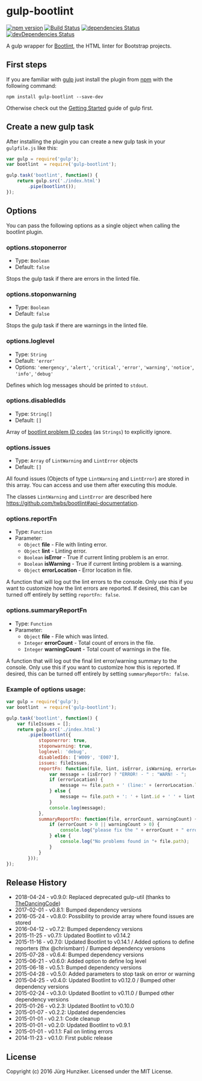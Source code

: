 # gulp-bootlint
[![npm version](https://badge.fury.io/js/gulp-bootlint.svg)](https://badge.fury.io/js/gulp-bootlint)
[![Build Status](https://travis-ci.org/tschortsch/gulp-bootlint.svg?branch=master)](https://travis-ci.org/tschortsch/gulp-bootlint)
[![dependencies Status](https://david-dm.org/tschortsch/gulp-bootlint/status.svg)](https://david-dm.org/tschortsch/gulp-bootlint)
[![devDependencies Status](https://david-dm.org/tschortsch/gulp-bootlint/dev-status.svg)](https://david-dm.org/tschortsch/gulp-bootlint?type=dev)

A gulp wrapper for [Bootlint](https://github.com/twbs/bootlint), the HTML linter for Bootstrap projects.

## First steps

If you are familiar with [gulp](http://gulpjs.com/) just install the plugin from [npm](https://npmjs.org/package/gulp-bootlint) with the following command:

```
npm install gulp-bootlint --save-dev
```

Otherwise check out the [Getting Started](https://github.com/gulpjs/gulp/blob/master/docs/getting-started.md#getting-started) guide of gulp first.

## Create a new gulp task

After installing the plugin you can create a new gulp task in your `gulpfile.js` like this:

```javascript
var gulp = require('gulp');
var bootlint  = require('gulp-bootlint');

gulp.task('bootlint', function() {
    return gulp.src('./index.html')
        .pipe(bootlint());
});
```

## Options

You can pass the following options as a single object when calling the bootlint plugin.

### options.stoponerror

* Type: `Boolean`
* Default: `false`

Stops the gulp task if there are errors in the linted file.

### options.stoponwarning

* Type: `Boolean`
* Default: `false`

Stops the gulp task if there are warnings in the linted file.

### options.loglevel

* Type: `String`
* Default: `'error'`
* Options: `'emergency'`, `'alert'`, `'critical'`, `'error'`, `'warning'`, `'notice'`, `'info'`, `'debug'`

Defines which log messages should be printed to `stdout`.

### options.disabledIds

* Type: `String[]`
* Default: `[]`

Array of [bootlint problem ID codes](https://github.com/twbs/bootlint/wiki) (as `Strings`) to explicitly ignore.

### options.issues

* Type: `Array` of `LintWarning` and `LintError` objects
* Default: `[]`

All found issues (Objects of type `LintWarning` and `LintError`) are stored in this array.
You can access and use them after executing this module.

The classes `LintWarning` and `LintError` are described here https://github.com/twbs/bootlint#api-documentation.

### options.reportFn

* Type: `Function`
* Parameter:
  * `Object` **file** - File with linting error.
  * `Object` **lint** - Linting error.
  * `Boolean` **isError** - True if current linting problem is an error.
  * `Boolean` **isWarning** - True if current linting problem is a warning.
  * `Object` **errorLocation** - Error location in file.

A function that will log out the lint errors to the console. Only use this if you want to customize how the lint errors are reported.
If desired, this can be turned off entirely by setting `reportFn: false`.

### options.summaryReportFn

* Type: `Function`
* Parameter:
  * `Object` **file** - File which was linted.
  * `Integer` **errorCount** - Total count of errors in the file.
  * `Integer` **warningCount** - Total count of warnings in the file.

A function that will log out the final lint error/warning summary to the console. Only use this if you want to customize how this is reported.
If desired, this can be turned off entirely by setting `summaryReportFn: false`.

### Example of options usage:

```javascript
var gulp = require('gulp');
var bootlint  = require('gulp-bootlint');

gulp.task('bootlint', function() {
    var fileIssues = [];
    return gulp.src('./index.html')
        .pipe(bootlint({
            stoponerror: true,
            stoponwarning: true,
            loglevel: 'debug',
            disabledIds: ['W009', 'E007'],
            issues: fileIssues,
            reportFn: function(file, lint, isError, isWarning, errorLocation) {
                var message = (isError) ? "ERROR! - " : "WARN! - ";
                if (errorLocation) {
                    message += file.path + ' (line:' + (errorLocation.line + 1) + ', col:' + (errorLocation.column + 1) + ') [' + lint.id + '] ' + lint.message;
                } else {
                    message += file.path + ': ' + lint.id + ' ' + lint.message;
                }
                console.log(message);
            },
            summaryReportFn: function(file, errorCount, warningCount) {
                if (errorCount > 0 || warningCount > 0) {
                    console.log("please fix the " + errorCount + " errors and "+ warningCount + " warnings in " + file.path);
                } else {
                    console.log("No problems found in "+ file.path);
                }
            }
        }));
});
```

## Release History

* 2018-04-24 - v0.9.0: Replaced deprecated gulp-util (thanks to [TheDancingCode](https://github.com/TheDancingCode))
* 2017-02-01 - v0.8.1: Bumped dependency versions
* 2016-05-24 - v0.8.0: Possibility to provide array where found issues are stored
* 2016-04-12 - v0.7.2: Bumped dependency versions
* 2015-11-25 - v0.7.1: Updated Bootlint to v0.14.2
* 2015-11-16 - v0.7.0: Updated Bootlint to v0.14.1 / Added options to define reporters (thx @chrismbarr) / Bumped dependency versions
* 2015-07-28 - v0.6.4: Bumped dependency versions
* 2015-06-21 - v0.6.0: Added option to define log level
* 2015-06-18 - v0.5.1: Bumped dependency versions
* 2015-04-28 - v0.5.0: Added parameters to stop task on error or warning
* 2015-04-25 - v0.4.0: Updated Bootlint to v0.12.0 / Bumped other dependency versions
* 2015-02-24 - v0.3.0: Updated Bootlint to v0.11.0 / Bumped other dependency versions
* 2015-01-26 - v0.2.3: Updated Bootlint to v0.10.0
* 2015-01-07 - v0.2.2: Updated dependencies
* 2015-01-01 - v0.2.1: Code cleanup
* 2015-01-01 - v0.2.0: Updated Bootlint to v0.9.1
* 2015-01-01 - v0.1.1: Fail on linting errors
* 2014-11-23 - v0.1.0: First public release

## License

Copyright (c) 2016 Jürg Hunziker. Licensed under the MIT License.
